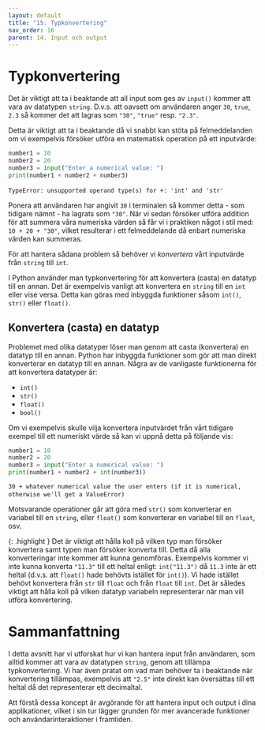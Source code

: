 ```yaml
---
layout: default
title: "15. Typkonvertering"
nav_order: 16
parent: 14. Input och output
---
```


# Typkonvertering
Det är viktigt att ta i beaktande att all input som ges av `input()` kommer att vara av datatypen `string`. D.v.s. att oavsett om användaren anger `30`, `true`, `2.3` så kommer det att lagras som `"30"`, `"true"` resp. `"2.3"`.

Detta är viktigt att ta i beaktande då vi snabbt kan stöta på felmeddelanden om vi exempelvis försöker utföra en matematisk operation på ett inputvärde:
```python
number1 = 10
number2 = 20
number3 = input("Enter a numerical value: ")
print(number1 + number2 + number3)
```
<div class="code-example" markdown="1">
<pre><code>TypeError: unsupported operand type(s) for +: 'int' and 'str'</code> </pre>
</div>

Ponera att användaren har angivit `30` i terminalen så kommer detta - som tidigare nämnt - ha lagrats som `"30"`. När vi sedan försöker utföra addition för att summera våra numeriska värden så får vi i praktiken något i stil med: `10 + 20 + "30"`, vilket resulterar i ett felmeddelande då enbart numeriska värden kan summeras.

För att hantera sådana problem så behöver vi _konvertera_ vårt inputvärde från `string` till `int`.

I Python använder man typkonvertering för att konvertera (casta) en datatyp till en annan. Det är exempelvis vanligt att konvertera en `string` till en `int` eller vise versa. Detta kan göras med inbyggda funktioner såsom `int()`, `str()` eller `float()`.

## Konvertera (casta) en datatyp
Problemet med olika datatyper löser man genom att casta (konvertera) en datatyp till en annan. Python har inbyggda funktioner som gör att man direkt konverterar en datatyp till en annan. Några av de vanligaste funktionerna för att konvertera datatyper är:

* `int()`
* `str()`
* `float()`
* `bool()`

Om vi exempelvis skulle vilja konvertera inputvärdet från vårt tidigare exempel till ett numeriskt värde så kan vi uppnå detta på följande vis:
```python
number1 = 10
number2 = 20
number3 = input("Enter a numerical value: ")
print(number1 + number2 + int(number3))
```
<div class="code-example" markdown="1">
<pre><code>30 + whatever numerical value the user enters (if it is numerical, otherwise we'll get a ValueError) </code> </pre>
</div>

Motsvarande operationer går att göra med `str()` som konverterar en variabel till en `string`, eller `float()` som konverterar en variabel till en `float`, osv.

{: .highlight }
Det är viktigt att hålla koll på vilken typ man försöker konvertera samt typen man försöker konverta till. Detta då alla konverteringar inte kommer att kunna genomföras. Exempelvis kommer vi inte kunna konverta `"11.3"` till ett heltal enligt: `int("11.3")` då `11.3` inte är ett heltal (d.v.s. att `float()` hade behövts istället för `int()`). Vi hade istället behövt konvertera från `str` till `float` och från `float` till `int`. Det är således viktigt att hålla koll på vilken datatyp variabeln representerar när man vill utföra konvertering.

# Sammanfattning
I detta avsnitt har vi utforskat hur vi kan hantera input från användaren, som alltid kommer att vara av datatypen `string`, genom att tillämpa typkonvertering. Vi har även pratat om vad man behöver ta i beaktande när konvertering tillämpas, exempelvis att `"2.5"` inte direkt kan översättas till ett heltal då det representerar ett decimaltal. 

Att förstå dessa koncept är avgörande för att hantera input och output i dina applikationer, vilket i sin tur lägger grunden för mer avancerade funktioner och användarinteraktioner i framtiden.